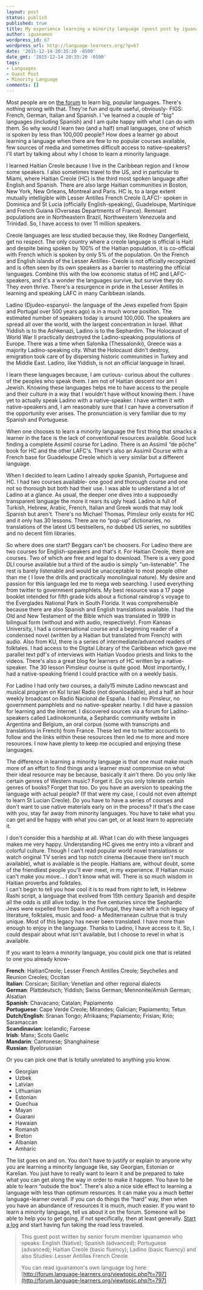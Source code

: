 ```yaml
---
layout: post
status: publish
published: true
title: My experience learning a minority language (guest post by iguanamon)
author: iguanamon
wordpress_id: 67
wordpress_url: http://language-learners.org/?p=67
date: '2015-12-14 20:35:20 -0500'
date_gmt: '2015-12-14 20:35:20 -0500'
tags:
- Languages
- Guest Post
- Minority Language
comments: []
---
```

Most people are on [the forum](http://forum.language-learners.org/) to learn big, popular languages. There's nothing wrong with that. They're fun and quite useful, obviously- FIGS: French, German, Italian and Spanish. I 've learned a couple of “big” languages (including Spanish) and I am quite happy with what I can do with them. So why would I learn two (and a half) small languages, one of which is spoken by less than 100,000 people? How does a learner go about learning a language when there are few to no popular courses available, few sources of media and sometimes difficult access to native-speakers? I'll start by talking about why I chose to learn a minority language.

I learned Haitian Creole because I live in the Caribbean region and I know some speakers. I also sometimes travel to the US, and in particular to Miami, where Haitian Creole (HC) is the third most spoken language after English and Spanish. There are also large Haitian communities in Boston, New York, New Orleans, Montreal and Paris. HC is, to a large extent mutually intelligible with Lesser Antilles French Creole (LAFC)- spoken in Dominica and St Lucia (officially English-speaking), Guadeloupe, Martinique and French Guiana (Overseas Departments of France). Remnant populations are in Northeastern Brazil, Northwestern Venezuela and Trinidad. So, I have access to over 11 million speakers.

Creole languages are less studied because they, like Rodney Dangerfield, get no respect. The only country where a creole language is official is Haiti and despite being spoken by 100% of the Haitian population, it is co-official with French which is spoken by only 5% of the population. On the French and English islands of the Lesser Antilles- Creole is not officially recognized and is often seen by its own speakers as a barrier to mastering the official languages. Combine this with the low economic status of HC and LAFC-speakers, and it's a wonder the languages survive, but survive they do. They even thrive. There's a resurgence in pride in the Lesser Antilles in learning and speaking LAFC in many Caribbean islands.

Ladino (Djudeo-espanyol- the language of the Jews expelled from Spain and Portugal over 500 years ago) is in a much worse position. The estimated number of speakers today is around 100,000\. The speakers are spread all over the world, with the largest concentration in Israel. What Yiddish is to the Ashkenazi, Ladino is to the Sephardim. The Holocaust of World War II practically destroyed the Ladino-speaking populations of Europe. There was a time when Salonika (Thessaloniki), Greece was a majority Ladino-speaking city. What the Holocaust didn't destroy, emigration took care of by dispersing historic communities in Turkey and the Middle East. Ladino, like Yiddish, is not an official language in Israel.

I learn these languages because, I am curious- curious about the cultures of the peoples who speak them. I am not of Haitian descent nor am I Jewish. Knowing these languages helps me to have access to the people and their culture in a way that I wouldn't have without knowing them. I have yet to actually speak Ladino with a native-speaker. I have written it with native-speakers and, I am reasonably sure that I can have a conversation if the opportunity ever arises. The pronunciation is very familiar due to my Spanish and Portuguese.

When one chooses to learn a minority language the first thing that smacks a learner in the face is the lack of conventional resources available. Good luck finding a complete Assimil course for Ladino. There is an Assimil “de pôche” book for HC and the other LAFC's. There's also an Assimil Course with a French base for Guadeloupe Creole which is very similar but a different language.

When I decided to learn Ladino I already spoke Spanish, Portuguese and HC. I had two courses available- one good and thorough course and one not so thorough but both had their use. I was able to understand a lot of Ladino at a glance. As usual, the deeper one dives into a supposedly transparent language the more it rears its ugly head. Ladino is full of Turkish, Hebrew, Arabic, French, Italian and Greek words that may look Spanish but aren't. There's no Michael Thomas. Pimsleur only exists for HC and it only has 30 lessons. There are no “pop-up” dictionaries, no translations of the latest US bestsellers, no dubbed US series, no subtitles and no decent film libraries.

So where does one start? Beggars can't be choosers. For Ladino there are two courses for English-speakers and that's it. For Haitian Creole, there are courses. Two of which are free and legal to download. There is a very good DLI course available but a third of the audio is simply "un-listenable". The rest is barely listenable and would be unacceptable to most people other than me ( I love the drills and practically monolingual nature). My desire and passion for this language led me to mega web searching. I used everything from twitter to government pamphlets. My best resource was a 17 page booklet intended for fifth grade kids about a fictional raindrop's voyage to the Everglades National Park in South Florida. It was comprehensible because there are also Spanish and English translations available. I had the Old and New Testament of the Bible which was translated in 1999 in bilingual form (without and with audio, respectively). From Kansas University, I had a conversational course and a beginning reader of a condensed novel (written by a Haitian but translated from French) with audio. Also from KU, there is a series of intermediate/advanced readers of folktales. I had access to the Digital Library of the Caribbean which gave me parallel text pdf's of interviews with Haitian Voodoo priests and links to the videos. There's also a great blog for learners of HC written by a native-speaker. The 30 lesson Pimsleur course is quite good. Most importantly, I had a native-speaking friend I could practice with on a weekly basis.

For Ladino I had only two courses, a daily15 minute Ladino newscast and musical program on Kol Israel Radio (not downloadable), and a half an hour weekly broadcast on Radio Nacional de España. I had no Pimsleur, no government pamphlets and no native-speaker nearby. I did have a passion for learning and the internet. I discovered sources via a forum for Ladino-speakers called Ladinokomunita, a Sephardic community website in Argentina and Belgium, an oral corpus (some with transcripts and translations in French) from France. These led me to twitter accounts to follow and the links within these resources then led me to more and more resources. I now have plenty to keep me occupied and enjoying these languages.

The difference in learning a minority language is that one must make much more of an effort to find things and a learner must compromise on what their ideal resource may be because, basically it ain't there. Do you only like certain genres of Western music? Forget it. Do you only tolerate certain genres of books? Forget that too. Do you have an aversion to speaking the language with actual people? (If that were my case, I could not even attempt to learn St Lucian Creole). Do you have to have a series of courses and don't want to use native materials early on in the process? If that's the case with you, stay far away from minority languages. You have to take what you can get and be happy with what you can get, or at least learn to appreciate it.

I don't consider this a hardship at all. What I can do with these languages makes me very happy. Understanding HC gives me entry into a vibrant and colorful culture. Though I can't read popular world novel translations or watch original TV series and top notch cinema (because there isn't much available), what is available is the people. Haitians are, without doubt, some of the friendliest people you'll ever meet, in my experience. If Haitian music can't make you move... I don't know what will. There is so much wisdom in Haitian proverbs and folktales.  
I can't begin to tell you how cool it is to read from right to left, in Hebrew Rashi script, a language that evolved from 15th century Spanish and despite all the odds is still alive today. In the five centuries since the Sephardic Jews were expelled from Spain and Portugal, they have left a rich legacy of literature, folktales, music and food- a Mediterranean cultrue that is truly unique. Most of this legacy has never been translated. I have more than enough to enjoy in the language. Thanks to Ladino, I have access to it. So, I could despair about what isn't available, but I choose to revel in what is available.

If you want to learn a minority language, you could pick one that is related to one you already know-

**French**: HaitianCreole; Lesser French Antilles Creole; Seychelles and Reunion Creoles; Occitan  
**Italian**: Corsican; Sicilian; Venetian and other regional dialects  
**German**: Plattdeutsch; Yiddish; Swiss German; Mennonite/Amish German; Alsatian  
**Spanish**: Chavacano; Catalan; Papiamento  
**Portuguese**: Cape Verde Creole; Mirandes; Galician; Papiamento; Tetun  
**Dutch/English**: Sranan Tongo; Afrikaans; Papiamento; Frisian; Krio; Saramaccan  
**Scandinavian**: Icelandic; Faroese  
**Irish**: Manx; Scots Gaelic  
**Mandarin**: Cantonese; Shanghainese  
**Russian**: Byelorussian

Or you can pick one that is totally unrelated to anything you know.

*   Georgian
*   Uzbek
*   Latvian
*   Lithuanian
*   Estonian
*   Quechua
*   Mayan
*   Guarani
*   Hawaian
*   Romansh
*   Breton
*   Albanian
*   Amharic

The list goes on and on. You don't have to justify or explain to anyone why you are learning a minority language like, say Georgian, Estonian or Karelian. You just have to really want to learn it and be prepared to take what you can get along the way in order to make it happen. You have to be able to learn “outside the box”. There's also a nice side effect to learning a language with less than optimum resources. It can make you a much better language-learner overall. If you can do things the “hard” way, then when you have an abundance of resources it is much, much easier. If you want to learn a minority language, tell us about it on the forum. Someone will be able to help you to get going, if not specifically, then at least generally. [Start a log](http://forum.language-learners.org/) and start having fun taking the road less traveled.

> This guest post written by senior forum member iguanamon who speaks: English (Native); Spanish (advanced); Portuguese (advanced); Haitian Creole (basic fluency); Ladino (basic fluency) and also Studies: Lesser Antilles French Creole
> 
> You can read iguanamon's own language log here: [http://forum.language-learners.org/viewtopic.php?t=797](http://forum.language-learners.org/viewtopic.php?t=797)

